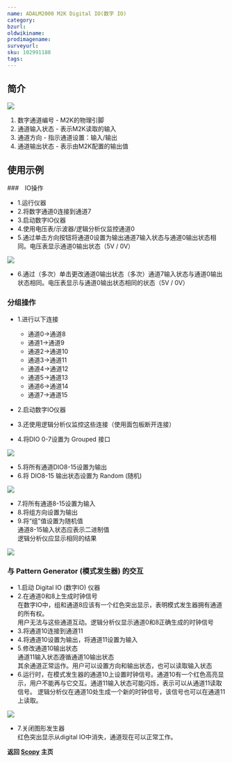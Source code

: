 ```yaml
---
name: ADALM2000 M2K Digital IO(数字 IO)
category: 
bzurl: 
oldwikiname: 
prodimagename:
surveyurl: 
sku: 102991188
tags:
---
```


## 简介

![](https://wiki.analog.com/_media/university/tools/m2k/scopy/scopy_2018-05-15_16-46-33.png?cache=)

1.	数字通道编号 - M2K的物理引脚
2.	通道输入状态 - 表示M2K读取的输入
3.	通道方向 - 指示通道设置：输入/输出
4.	通道输出状态 - 表示由M2K配置的输出值


## 使用示例

###　IO操作

- 1.运行仪器
- 2.将数字通道0连接到通道7
- 3.启动数字IO仪器
- 4.使用电压表/示波器/逻辑分析仪监控通道0
- 5.通过单击方向按钮将通道0设置为输出通道7输入状态与通道0输出状态相同。电压表显示通道0输出状态（5V / 0V）

![](https://wiki.analog.com/_media/university/tools/m2k/scopy/scopy_2018-05-15_16-51-11.png?cache=)

- 6.通过（多次）单击更改通道0输出状态（多次）通道7输入状态与通道0输出状态相同。电压表显示与通道0输出状态相同的状态（5V / 0V）


### 分组操作

- 1.进行以下连接

    - 通道0→通道8
    - 通道1→通道9
    - 通道2→通道10
    - 通道3→通道11
    - 通道4→通道12
    - 通道5→通道13
    - 通道6→通道14
    - 通道7→通道15

- 2.启动数字IO仪器
- 3.还使用逻辑分析仪监控这些连接（使用面包板断开连接）
- 4.将DIO 0-7设置为 Grouped 接口

![](https://wiki.analog.com/_media/university/tools/m2k/scopy/dio-uc/image5.png)

- 5.将所有通道DIO8-15设置为输出
- 6.将 DIO8-15 输出状态设置为 Random (随机)

![](https://wiki.analog.com/_media/university/tools/m2k/scopy/scopy_2018-05-15_17-10-13.png)

- 7.将所有通道8-15设置为输入
- 8.将组方向设置为输出
- 9.将“组”值设置为随机值  
通道8-15输入状态应表示二进制值  
逻辑分析仪应显示相同的结果

![](https://wiki.analog.com/_media/university/tools/m2k/scopy/scopy_2018-05-15_17-11-24.png)


### 与 Pattern Generator (模式发生器) 的交互

- 1.启动 Digital IO (数字IO) 仪器
- 2.在通道0和8上生成时钟信号  
在数字IO中，组和通道8应该有一个红色突出显示，表明模式发生器拥有通道的所有权。  
用户无法与这些通道互动。逻辑分析仪显示通道0和8正确生成的时钟信号
- 3.将通道10连接到通道11
- 4.将通道10设置为输出，将通道11设置为输入
- 5.修改通道10输出状态  
通道11输入状态遵循通道10输出状态  
其余通道正常运作。用户可以设置方向和输出状态，也可以读取输入状态
- 6.运行时，在模式发生器的通道10上设置时钟信号。通道10有一个红色高亮显示，用户不能再与它交互。通道11输入状态可能闪烁，表示可以从通道11读取信号。
逻辑分析仪在通道10处生成一个新的时钟信号，该信号也可以在通道11上读取。

![](https://wiki.analog.com/_media/university/tools/m2k/scopy/scopy_2018-05-15_17-13-47.png)

- 7.关闭图形发生器  
红色突出显示从digital IO中消失，通道现在可以正常工作。


**返回 [Scopy](http://wiki.seeedstudio.com/cn/ADALM2000-M2K-Scopy) 主页**





